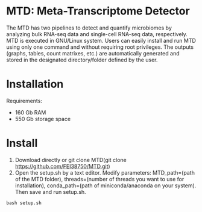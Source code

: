 # MTD: Meta-Transcriptome Detector
The MTD has two pipelines to detect and quantify microbiomes by analyzing bulk RNA-seq data and single-cell RNA-seq data, respectively. MTD is executed in GNU/Linux system. Users can easily install and run MTD using only one command and without requiring root privileges. The outputs (graphs, tables, count matrixes, etc.) are automatically generated and stored in the designated directory/folder defined by the user.
# Installation
Requirements:
* 160 Gb RAM
* 550 Gb storage space
# Install
1. Download directly or git clone MTD(git clone https://github.com/FEI38750/MTD.git)
2. Open the setup.sh by a text editor. Modify parameters: MTD_path=(path of the MTD folder), threads=(number of threads you want to use for installation), conda_path=(path of miniconda/anaconda on your system). Then save and run setup.sh.
<pre><code>bash setup.sh
</code></pre>

